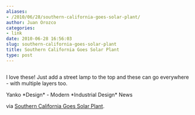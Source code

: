 ```yaml
---
aliases:
- /2010/06/28/southern-california-goes-solar-plant/
author: Juan Orozco
categories:
- link
date: 2010-06-28 16:56:03
slug: southern-california-goes-solar-plant
title: Southern California Goes Solar Plant
type: post
---
```


<p style="text-align:center;">
  <a href="http://www.yankodesign.com/2010/06/28/southern-california-goes-solar-plant/"><img src='http://juanthedesigner.files.wordpress.com/2010/06/solarflora051.jpg?w=580' alt='' data-recalc-dims="1" /></a>
</p>

I love these! Just add a street lamp to the top and these can go everywhere - with multiple layers too.

Yanko \*Design\* - Modern \*Industrial Design\* News

via [Southern California Goes Solar Plant][1].

[1]: http://www.yankodesign.com/2010/06/28/southern-california-goes-solar-plant/